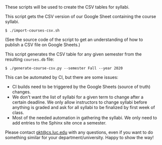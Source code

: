 These scripts will be used to create the CSV tables for syllabi.

This script gets the CSV version of our Google Sheet containing the course syllabi.
```
$ ./import-courses-csv.sh
```

(See the source code of the script to get an understanding of how to publish a CSV file on Google Sheets.)

This script generates the CSV table for any given semester from the resulting `courses.db` file:

```
$ ./generate-course-csv.py --semester Fall --year 2020
```

This can be automated by CI, but there are some issues:

- CI builds need to be triggered by the Google Sheets (source of truth) changes.
- We don't want the list of syllabi for a given term to change after a certain deadline. We only allow instructors to change syllabi before anything is graded and ask for all syllabi to be finalized by first week of class.
- Most of the needed automation in gathering the syllabi. We only need to add entries to the Sphinx site once a semester.

Please contact gkt@cs.luc.edu with any questions, even if you want to do something similar for your department/university. Happy to show the way!
